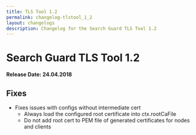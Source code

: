 ```yaml
---
title: TLS Tool 1.2
permalink: changelog-tlstool_1_2
layout: changelogs
description: Changelog for the Search Guard TLS Tool 1.2
---
```

<!---
Copyright 2020 floragunn GmbH
-->

# Search Guard TLS Tool 1.2

**Release Date: 24.04.2018**

## Fixes

* Fixes issues with configs without intermediate cert
  * Always load the configured root certificate into ctx.rootCaFile
  * Do not add root cert to PEM file of generated certificates for nodes
and clients
